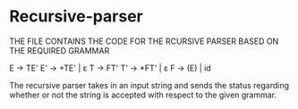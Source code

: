 # Recursive-parser
THE FILE CONTAINS THE CODE FOR THE RCURSIVE PARSER BASED ON THE REQUIRED GRAMMAR

E -> TE'
E' -> +TE' | ε
T -> FT'
T' -> *FT' | ε
F -> (E) | id

The recursive parser takes in an input string and sends the status regarding whether or not the string is accepted with respect to the given grammar. 
